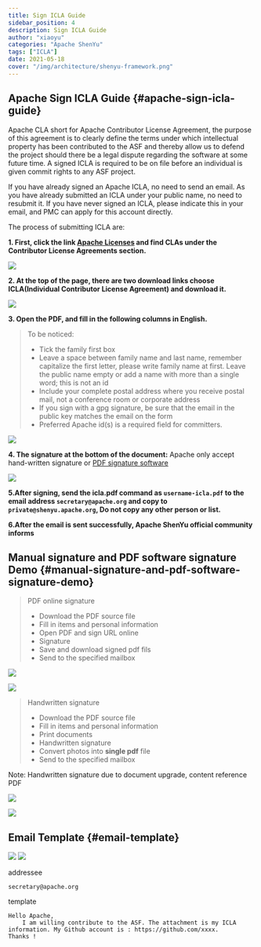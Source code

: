 ```yaml
---
title: Sign ICLA Guide
sidebar_position: 4
description: Sign ICLA Guide
author: "xiaoyu"
categories: "Apache ShenYu"
tags: ["ICLA"]
date: 2021-05-18
cover: "/img/architecture/shenyu-framework.png"
---
```


## Apache Sign ICLA Guide {#apache-sign-icla-guide}

Apache CLA short for Apache Contributor License Agreement, the purpose of this agreement is to clearly define the terms under which intellectual property has been contributed to the ASF and thereby allow us to defend the project should there be a legal dispute regarding the software at some future time.
A signed ICLA is required to be on file before an individual is given commit rights to any ASF project.

If you have already signed an Apache ICLA, no need to send an email. As you have already submitted an ICLA under your public name, no need to resubmit it. If you have never signed an ICLA, please indicate this in your email, and PMC can apply for this account directly.

The process of submitting ICLA are:

**1. First, click the link [Apache Licenses](https://www.apache.org/licenses/#clas) and find CLAs under the Contributor License Agreements section.**

![](/img/shenyu/icla/page_link_v2.0.png)

**2. At the top of the page, there are two download links choose ICLA(Individual Contributor License Agreement) and download it.**

![](/img/shenyu/icla/download_v2.0.png)

**3. Open the PDF, and fill in the following columns in English.**

> To be noticed:
>
> - Tick the family first box
> - Leave a space between family name and last name, remember capitalize the first letter, please write family name at first. Leave the public name empty or add a name with more than a single word; this is not an id
> - Include your complete postal address where you receive postal mail, not a conference room or corporate address
> - If you sign with a gpg signature, be sure that the email in the public key matches the email on the form
> - Preferred Apache id(s) is a required field for committers.

![](/img/shenyu/icla/write_info_v2.0.png)

**4. The signature at the bottom of the document:**
Apache only accept hand-written signature or [PDF signature software](https://pdf.yozocloud.cn/p/pdfaddsign)

![](/img/shenyu/icla/hand_write.png)

**5.After signing, send the icla.pdf command as `username-icla.pdf` to the email address `secretary@apache.org` and copy to `private@shenyu.apache.org`, Do not copy any other person or list.**

**6.After the email is sent successfully, Apache ShenYu official community informs**

## Manual signature and PDF software signature Demo {#manual-signature-and-pdf-software-signature-demo}

> PDF online signature
>
> - Download the PDF source file
> - Fill in items and personal information
> - Open PDF and sign URL online
> - Signature
> - Save and download signed pdf fils
> - Send to the specified mailbox

![](/img/shenyu/icla/example_v2.0.png)

![](/img/shenyu/icla/pls_sign_v2.0.png)

> Handwritten signature
>
> - Download the PDF source file
> - Fill in items and personal information
> - Print documents
> - Handwritten signature
> - Convert photos into **single pdf** file
> - Send to the specified mailbox

Note: Handwritten signature due to document upgrade, content reference PDF

![](/img/shenyu/icla/example_v2.0.png)

![](/img/shenyu/icla/pls_sign_v2.0.png)

## Email Template {#email-template}

![](/img/shenyu/icla/email_v2.0.png)
![](/img/shenyu/icla/email_template.png)

addressee

```
secretary@apache.org
```

template

```
Hello Apache,
    I am willing contribute to the ASF. The attachment is my ICLA information. My Github account is : https://github.com/xxxx.
Thanks !
```
